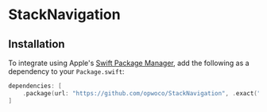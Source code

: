 # StackNavigation

## Installation

To integrate using Apple's [Swift Package Manager](https://swift.org/package-manager/), add the following as a dependency to your `Package.swift`:

```swift
dependencies: [
    .package(url: "https://github.com/opwoco/StackNavigation", .exact("2.6.8"))
]
```